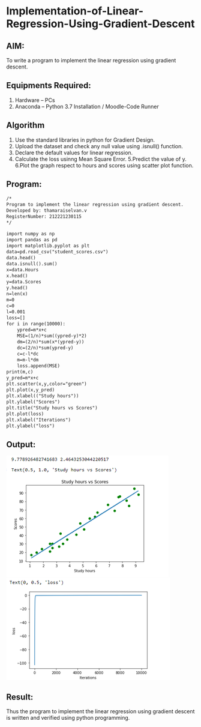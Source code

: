 # Implementation-of-Linear-Regression-Using-Gradient-Descent

## AIM:
To write a program to implement the linear regression using gradient descent.

## Equipments Required:
1. Hardware – PCs
2. Anaconda – Python 3.7 Installation / Moodle-Code Runner

## Algorithm
1. Use the standard libraries in python for Gradient Design.
2. Upload the dataset and check any null value using .isnull() function.
3. Declare the default values for linear regression.
4. Calculate the loss usinng Mean Square Error.
5.Predict the value of y.
6.Plot the graph respect to hours and scores using scatter plot function.
## Program:
```
/*
Program to implement the linear regression using gradient descent.
Developed by: thamaraiselvan.v
RegisterNumber: 212221230115 
*/
```
```
import numpy as np
import pandas as pd
import matplotlib.pyplot as plt
data=pd.read_csv("student_scores.csv")
data.head()
data.isnull().sum()
x=data.Hours
x.head()
y=data.Scores
y.head()
n=len(x)
m=0
c=0
l=0.001
loss=[]
for i in range(10000):
    ypred=m*x+c
    MSE=(1/n)*sum((ypred-y)*2)
    dm=(2/n)*sum(x*(ypred-y))
    dc=(2/n)*sum(ypred-y)
    c=c-l*dc
    m=m-l*dm
    loss.append(MSE)
print(m,c)
y_pred=m*x+c
plt.scatter(x,y,color="green")
plt.plot(x,y_pred)
plt.xlabel(("Study hours"))
plt.ylabel("Scores")
plt.title("Study hours vs Scores")
plt.plot(loss)
plt.xlabel("Iterations")
plt.ylabel("loss")
```

## Output:
![linear regression using gradient descent](output1.png)
![](output2.png)


## Result:
Thus the program to implement the linear regression using gradient descent is written and verified using python programming.
